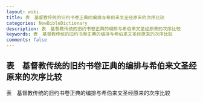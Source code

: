 ```yaml
---
layout: wiki
title: 表　基督教传统的旧约书卷正典的编排与希伯来文圣经原来的次序比较
categories: NewBibleDictionary
description: 表　基督教传统的旧约书卷正典的编排与希伯来文圣经原来的次序比较
keywords: 表　基督教传统的旧约书卷正典的编排与希伯来文圣经原来的次序比较
comments: false
---
```


## 表　基督教传统的旧约书卷正典的编排与希伯来文圣经原来的次序比较



表　基督教传统的旧约书卷正典的编排与希伯来文圣经原来的次序比较





